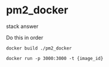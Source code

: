 # pm2_docker
stack answer

Do this in order

```
docker build ./pm2_docker

docker run -p 3000:3000 -t {image_id}
```
